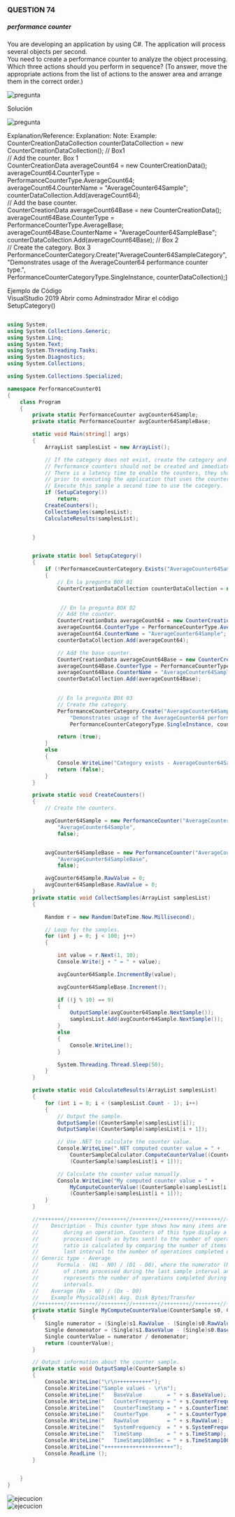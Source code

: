 ﻿### QUESTION 74

#####  performance counter  


You are developing an application by using C#. The application will process several objects per second.  
You need to create a performance counter to analyze the object processing.  
Which three actions should you perform in sequence? (To answer, move the appropriate actions from the list of
actions to the answer area and arrange them in the correct order.)

![pregunta](c1.PNG)

Solución


![pregunta](c2.PNG)


Explanation/Reference:
Explanation:
Note:
Example:
CounterCreationDataCollection counterDataCollection = new CounterCreationDataCollection(); // Box1  
// Add the counter. Box 1  
CounterCreationData averageCount64 = new CounterCreationData();  
averageCount64.CounterType = PerformanceCounterType.AverageCount64;  
averageCount64.CounterName = "AverageCounter64Sample";  
counterDataCollection.Add(averageCount64);  
// Add the base counter.  
CounterCreationData averageCount64Base = new CounterCreationData();  
averageCount64Base.CounterType = PerformanceCounterType.AverageBase;  
averageCount64Base.CounterName = "AverageCounter64SampleBase";  
counterDataCollection.Add(averageCount64Base); // Box 2  
// Create the category. Box 3  
PerformanceCounterCategory.Create("AverageCounter64SampleCategory",  
"Demonstrates usage of the AverageCounter64 performance counter type.",  
PerformanceCounterCategoryType.SingleInstance, counterDataCollection);]  



Ejemplo de Código  
VisualStudio 2019 Abrir como Adminstrador
Mirar el código SetupCategory()



````c#

using System;
using System.Collections.Generic;
using System.Linq;
using System.Text;
using System.Threading.Tasks;
using System.Diagnostics;
using System.Collections;

using System.Collections.Specialized;

namespace PerformanceCounter01
{
    class Program
    {
        private static PerformanceCounter avgCounter64Sample;
        private static PerformanceCounter avgCounter64SampleBase;

        static void Main(string[] args)
        {
            ArrayList samplesList = new ArrayList();

            // If the category does not exist, create the category and exit.
            // Performance counters should not be created and immediately used.
            // There is a latency time to enable the counters, they should be created
            // prior to executing the application that uses the counters.
            // Execute this sample a second time to use the category.
            if (SetupCategory())
                return;
            CreateCounters();
            CollectSamples(samplesList);
            CalculateResults(samplesList);


        }


        private static bool SetupCategory()
        {
            if (!PerformanceCounterCategory.Exists("AverageCounter64SampleCategory"))
            {
                // En la pregunta BOX 01
                CounterCreationDataCollection counterDataCollection = new CounterCreationDataCollection();

				
				 // En la pregunta BOX 02
                // Add the counter.
                CounterCreationData averageCount64 = new CounterCreationData();
                averageCount64.CounterType = PerformanceCounterType.AverageCount64;
                averageCount64.CounterName = "AverageCounter64Sample";
                counterDataCollection.Add(averageCount64);

                // Add the base counter.
                CounterCreationData averageCount64Base = new CounterCreationData();
                averageCount64Base.CounterType = PerformanceCounterType.AverageBase;
                averageCount64Base.CounterName = "AverageCounter64SampleBase";
                counterDataCollection.Add(averageCount64Base);

				
				// En la pregunta BOX 03
                // Create the category.
                PerformanceCounterCategory.Create("AverageCounter64SampleCategory",
                    "Demonstrates usage of the AverageCounter64 performance counter type.",
                    PerformanceCounterCategoryType.SingleInstance, counterDataCollection);

                return (true);
            }
            else
            {
                Console.WriteLine("Category exists - AverageCounter64SampleCategory");
                return (false);
            }
        }

        private static void CreateCounters()
        {
            // Create the counters.

            avgCounter64Sample = new PerformanceCounter("AverageCounter64SampleCategory",
                "AverageCounter64Sample",
                false);


            avgCounter64SampleBase = new PerformanceCounter("AverageCounter64SampleCategory",
                "AverageCounter64SampleBase",
                false);

            avgCounter64Sample.RawValue = 0;
            avgCounter64SampleBase.RawValue = 0;
        }
        private static void CollectSamples(ArrayList samplesList)
        {

            Random r = new Random(DateTime.Now.Millisecond);

            // Loop for the samples.
            for (int j = 0; j < 100; j++)
            {

                int value = r.Next(1, 10);
                Console.Write(j + " = " + value);

                avgCounter64Sample.IncrementBy(value);

                avgCounter64SampleBase.Increment();

                if ((j % 10) == 9)
                {
                    OutputSample(avgCounter64Sample.NextSample());
                    samplesList.Add(avgCounter64Sample.NextSample());
                }
                else
                {
                    Console.WriteLine();
                }

                System.Threading.Thread.Sleep(50);
            }
        }

        private static void CalculateResults(ArrayList samplesList)
        {
            for (int i = 0; i < (samplesList.Count - 1); i++)
            {
                // Output the sample.
                OutputSample((CounterSample)samplesList[i]);
                OutputSample((CounterSample)samplesList[i + 1]);

                // Use .NET to calculate the counter value.
                Console.WriteLine(".NET computed counter value = " +
                    CounterSampleCalculator.ComputeCounterValue((CounterSample)samplesList[i],
                    (CounterSample)samplesList[i + 1]));

                // Calculate the counter value manually.
                Console.WriteLine("My computed counter value = " +
                    MyComputeCounterValue((CounterSample)samplesList[i],
                    (CounterSample)samplesList[i + 1]));
            }
        }

        //++++++++//++++++++//++++++++//++++++++//++++++++//++++++++//++++++++//++++++++
        //    Description - This counter type shows how many items are processed, on average,
        //        during an operation. Counters of this type display a ratio of the items
        //        processed (such as bytes sent) to the number of operations completed. The
        //        ratio is calculated by comparing the number of items processed during the
        //        last interval to the number of operations completed during the last interval.
        // Generic type - Average
        //      Formula - (N1 - N0) / (D1 - D0), where the numerator (N) represents the number
        //        of items processed during the last sample interval and the denominator (D)
        //        represents the number of operations completed during the last two sample
        //        intervals.
        //    Average (Nx - N0) / (Dx - D0)
        //    Example PhysicalDisk\ Avg. Disk Bytes/Transfer
        //++++++++//++++++++//++++++++//++++++++//++++++++//++++++++//++++++++//++++++++
        private static Single MyComputeCounterValue(CounterSample s0, CounterSample s1)
        {
            Single numerator = (Single)s1.RawValue - (Single)s0.RawValue;
            Single denomenator = (Single)s1.BaseValue - (Single)s0.BaseValue;
            Single counterValue = numerator / denomenator;
            return (counterValue);
        }

        // Output information about the counter sample.
        private static void OutputSample(CounterSample s)
        {
            Console.WriteLine("\r\n+++++++++++");
            Console.WriteLine("Sample values - \r\n");
            Console.WriteLine("   BaseValue        = " + s.BaseValue);
            Console.WriteLine("   CounterFrequency = " + s.CounterFrequency);
            Console.WriteLine("   CounterTimeStamp = " + s.CounterTimeStamp);
            Console.WriteLine("   CounterType      = " + s.CounterType);
            Console.WriteLine("   RawValue         = " + s.RawValue);
            Console.WriteLine("   SystemFrequency  = " + s.SystemFrequency);
            Console.WriteLine("   TimeStamp        = " + s.TimeStamp);
            Console.WriteLine("   TimeStamp100nSec = " + s.TimeStamp100nSec);
            Console.WriteLine("++++++++++++++++++++++");
            Console.ReadLine ();
        }


    }
}

`````  

![ejecucion](c3.PNG)  
![ejecucion](c4.PNG)  

